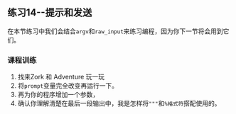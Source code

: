 ## 练习14--提示和发送
在本节练习中我们会结合`argv`和`raw_input`来练习编程，因为你下一节将会用到它们。  

### 课程训练
1. 找来Zork 和 Adventure 玩一玩
2. 将`prompt`变量完全改变再运行一下。
3. 再为你的程序增加一个参数，
4. 确认你理解清楚在最后一段输出中，我是怎样将`"""`和`%格式符`搭配使用的。
